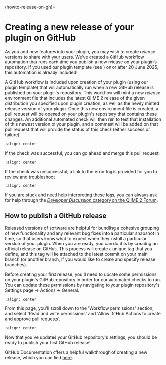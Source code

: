 (howto-release-on-gh)=
# Creating a new release of your plugin on GitHub

As you add new features into your plugin, you may wish to create *release* versions to share with your users.
We’ve created a GitHub workflow automation that runs each time you publish a new release on your plugin’s repository.
If you used our plugin template (see [](plugin-from-template)) on or after 20 June 2025, this automation is already included!

A GitHub workflow is included upon creation of your plugin (using our plugin template) that will automatically run when a new GitHub release is published on your plugin's repository.
This workflow will mint a new *release* environment file that includes the latest QIIME 2 release of the given distribution you specified upon plugin creation, as well as the newly minted release version of your plugin.
Once this new environment file is created, a pull request will be opened on your plugin's repository that contains these changes.
An additional automated check will then run to test that installation of this newest version of your plugin, and a comment will be added on that pull request that will provide the status of this check (either success or failure).

```{figure} ../images/release-env-PR-overview.png
:align: center
```

If the check was successful, you can go ahead and merge this pull request.
```{figure} ../images/release-env-PR-passed.png
:align: center
```

If the check was unsuccessful, a link to the error log is provided for you to review and troubleshoot.
```{figure} ../images/release-env-PR-failed.png
:align: center
```

If you are stuck and need help interpreting these logs, you can always ask for help through the [*Developer Discussion* category on the QIIME 2 Forum](https://forum.qiime2.org/c/dev-discussion/7).

## How to publish a GitHub release
Released versions of software are helpful for bundling a cohesive grouping of new functionality and any relevant bug fixes into a particular snapshot in time, so that users know what to expect when they install a particular version of your plugin.
When you are ready, you can do this by creating an official release on GitHub.
This process will create a unique tag that you define, and this tag will be attached to the latest commit on your main branch (or another branch, if you would like to create and specify release branches).

Before creating your first release, you'll need to update some permissions on your plugin's GitHub repository in order for our automated checks to run.
You can update these permissions by navigating to your plugin repository's Settings page -> Actions -> General.

```{figure} ../images/settings-general.png
:align: center
```

From this page, you'll scroll down to the 'Workflow permissions' section, and select 'Read and write permissions' and 'Allow GitHub Actions to create and approve pull requests'.

```{figure} ../images/settings-gha-permissions.png
:align: center
```

Now that you've updated your GitHub repository's settings, you should be ready to publish your first GitHub release!

GitHub Documentation offers a helpful walkthrough of creating a new release, which you can find [here](https://docs.GitHub.com/en/repositories/releasing-projects-on-GitHub/managing-releases-in-a-repository#creating-a-release).
